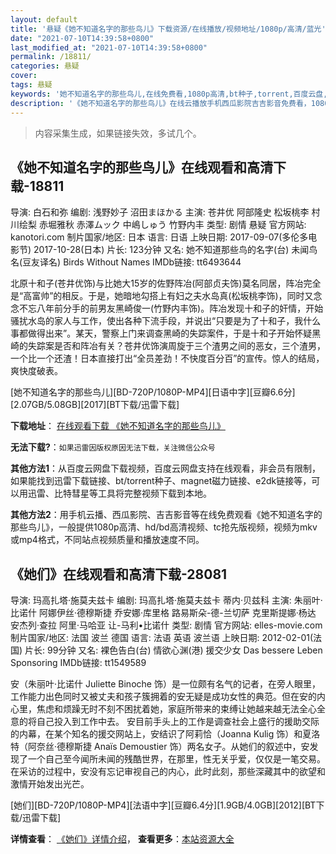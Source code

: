 ```yaml
---
layout: default
title: '悬疑《她不知道名字的那些鸟儿》下载资源/在线播放/视频地址/1080p/高清/蓝光'
date: "2021-07-10T14:39:58+0800"
last_modified_at: "2021-07-10T14:39:58+0800"
permalink: /18811/
categories: 悬疑
cover:
tags: 悬疑
keywords: '她不知道名字的那些鸟儿,在线免费看,1080p高清,bt种子,torrent,百度云盘,magnet,磁力链,迅雷下载资源'
description: '《她不知道名字的那些鸟儿》在线云播放手机西瓜影院吉吉影音免费看，1080p高清bd/hd未删减完整版和tc抢先枪版，mkv/mp4格式，附带bt/torrent种子、magnet/磁力链、百度云盘、网盘资源迅雷下载链接'
---
```


>内容采集生成，如果链接失效，多试几个。


## 《她不知道名字的那些鸟儿》在线观看和高清下载-18811

导演: 白石和弥 编剧: 浅野妙子 沼田まほかる 主演: 苍井优 阿部隆史 松坂桃李 村川绘梨 赤堀雅秋 赤澤ムック 中嶋しゅう 竹野内丰 类型: 剧情 悬疑 官方网站: kanotori.com 制片国家/地区: 日本 语言: 日语 上映日期: 2017-09-07(多伦多电影节) 2017-10-28(日本) 片长: 123分钟 又名: 她不知道那些鸟的名字(台) 未闻鸟名(豆友译名) Birds Without Names IMDb链接: tt6493644

北原十和子(苍井优饰)与比她大15岁的佐野阵冶(阿部贞夫饰)莫名同居，阵冶完全是“高富帅”的相反。于是，她暗地勾搭上有妇之夫水岛真(松坂桃李饰)，同时又念念不忘八年前分手的前男友黑崎俊一(竹野内丰饰)。阵冶发现十和子的奸情，开始骚扰水岛的家人与工作，使出各种下流手段，并说出“只要是为了十和子，我什么事都做得出来”。某天，警察上门来调查黑崎的失踪案件，于是十和子开始怀疑黑崎的失踪案是否和阵冶有关？苍井优饰演周旋于三个渣男之间的恶女，三个渣男，一个比一个还渣！日本直接打出“全员差劲！不快度百分百”的宣传。惊人的结局，爽快度破表。


[她不知道名字的那些鸟儿][BD-720P/1080P-MP4][日语中字][豆瓣6.6分][2.07GB/5.08GB][2017][BT下载/迅雷下载]

**下载地址**： [在线观看下载 《她不知道名字的那些鸟儿》](https://www.btdx8.com/torrent/tbzdmzdnxne_2017.html) 


**无法下载?**：`如果迅雷因版权原因无法下载，关注微信公众号 `

**其他方法1**：从百度云网盘下载视频，百度云网盘支持在线观看，非会员有限制，如果能找到迅雷下载链接、bt/torrent种子、magnet磁力链接、e2dk链接等，可以用迅雷、比特彗星等工具将完整视频下载到本地。

**其他方法2**：用手机云播、西瓜影院、吉吉影音等在线免费观看《她不知道名字的那些鸟儿》，一般提供1080p高清、hd/bd高清视频、tc抢先版视频，视频为mkv或mp4格式，不同站点视频质量和播放速度不同。


## 《她们》在线观看和高清下载-28081

导演: 玛高扎塔·施莫夫兹卡 编剧: 玛高扎塔·施莫夫兹卡 蒂内·贝兹科 主演: 朱丽叶·比诺什 阿娜伊丝·德穆斯捷 乔安娜·库里格 路易斯朵-德-兰切萨 克里斯提娜·杨达 安杰列·查拉 阿里·马哈亚 让-马利•比诺什 类型: 剧情 官方网站: elles-movie.com 制片国家/地区: 法国 波兰 德国 语言: 法语 英语 波兰语 上映日期: 2012-02-01(法国) 片长: 99分钟 又名: 裸色告白(台) 情欲心渊(港) 援交少女 Das bessere Leben Sponsoring IMDb链接: tt1549589

安（朱丽叶·比诺什 Juliette Binoche 饰）是一位颇有名气的记者，在旁人眼里，工作能力出色同时又被丈夫和孩子簇拥着的安无疑是成功女性的典范。但在安的内心里，焦虑和烦躁无时不刻不困扰着她，家庭所带来的束缚让她越来越无法全心全意的将自己投入到工作中去。 安目前手头上的工作是调查社会上盛行的援助交际的内幕，在某个知名的援交网站上，安结识了阿莉恰（Joanna Kulig 饰）和夏洛特（阿奈丝·德穆斯捷 Anaïs Demoustier 饰）两名女子。从她们的叙述中，安发现了一个自己至今闻所未闻的残酷世界，在那里，性无关乎爱，仅仅是一笔交易。在采访的过程中，安没有忘记审视自己的内心，此时此刻，那些深藏其中的欲望和激情开始发出光芒。


[她们][BD-720P/1080P-MP4][法语中字][豆瓣6.4分][1.9GB/4.0GB][2012][BT下载/迅雷下载]

**详情查看**： [《她们》详情介绍](/movie/28081/)， **查看更多**：[本站资源大全](/movie/t/all/)

